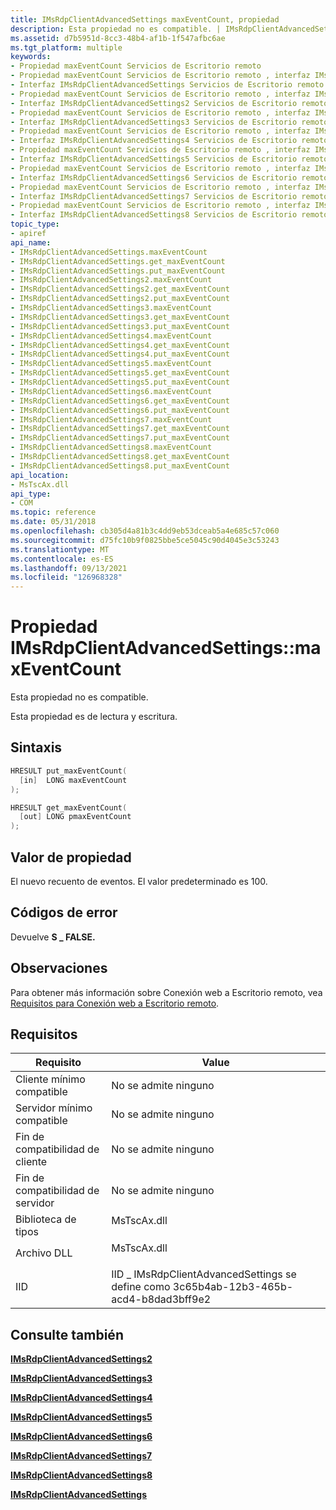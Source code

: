 ```yaml
---
title: IMsRdpClientAdvancedSettings maxEventCount, propiedad
description: Esta propiedad no es compatible. | IMsRdpClientAdvancedSettings maxEventCount, propiedad
ms.assetid: d7b5951d-8cc3-48b4-af1b-1f547afbc6ae
ms.tgt_platform: multiple
keywords:
- Propiedad maxEventCount Servicios de Escritorio remoto
- Propiedad maxEventCount Servicios de Escritorio remoto , interfaz IMsRdpClientAdvancedSettings
- Interfaz IMsRdpClientAdvancedSettings Servicios de Escritorio remoto , propiedad maxEventCount
- Propiedad maxEventCount Servicios de Escritorio remoto , interfaz IMsRdpClientAdvancedSettings2
- Interfaz IMsRdpClientAdvancedSettings2 Servicios de Escritorio remoto , propiedad maxEventCount
- Propiedad maxEventCount Servicios de Escritorio remoto , interfaz IMsRdpClientAdvancedSettings3
- Interfaz IMsRdpClientAdvancedSettings3 Servicios de Escritorio remoto , propiedad maxEventCount
- Propiedad maxEventCount Servicios de Escritorio remoto , interfaz IMsRdpClientAdvancedSettings4
- Interfaz IMsRdpClientAdvancedSettings4 Servicios de Escritorio remoto , propiedad maxEventCount
- Propiedad maxEventCount Servicios de Escritorio remoto , interfaz IMsRdpClientAdvancedSettings5
- Interfaz IMsRdpClientAdvancedSettings5 Servicios de Escritorio remoto , propiedad maxEventCount
- Propiedad maxEventCount Servicios de Escritorio remoto , interfaz IMsRdpClientAdvancedSettings6
- Interfaz IMsRdpClientAdvancedSettings6 Servicios de Escritorio remoto , propiedad maxEventCount
- Propiedad maxEventCount Servicios de Escritorio remoto , interfaz IMsRdpClientAdvancedSettings7
- Interfaz IMsRdpClientAdvancedSettings7 Servicios de Escritorio remoto , propiedad maxEventCount
- Propiedad maxEventCount Servicios de Escritorio remoto , interfaz IMsRdpClientAdvancedSettings8
- Interfaz IMsRdpClientAdvancedSettings8 Servicios de Escritorio remoto , propiedad maxEventCount
topic_type:
- apiref
api_name:
- IMsRdpClientAdvancedSettings.maxEventCount
- IMsRdpClientAdvancedSettings.get_maxEventCount
- IMsRdpClientAdvancedSettings.put_maxEventCount
- IMsRdpClientAdvancedSettings2.maxEventCount
- IMsRdpClientAdvancedSettings2.get_maxEventCount
- IMsRdpClientAdvancedSettings2.put_maxEventCount
- IMsRdpClientAdvancedSettings3.maxEventCount
- IMsRdpClientAdvancedSettings3.get_maxEventCount
- IMsRdpClientAdvancedSettings3.put_maxEventCount
- IMsRdpClientAdvancedSettings4.maxEventCount
- IMsRdpClientAdvancedSettings4.get_maxEventCount
- IMsRdpClientAdvancedSettings4.put_maxEventCount
- IMsRdpClientAdvancedSettings5.maxEventCount
- IMsRdpClientAdvancedSettings5.get_maxEventCount
- IMsRdpClientAdvancedSettings5.put_maxEventCount
- IMsRdpClientAdvancedSettings6.maxEventCount
- IMsRdpClientAdvancedSettings6.get_maxEventCount
- IMsRdpClientAdvancedSettings6.put_maxEventCount
- IMsRdpClientAdvancedSettings7.maxEventCount
- IMsRdpClientAdvancedSettings7.get_maxEventCount
- IMsRdpClientAdvancedSettings7.put_maxEventCount
- IMsRdpClientAdvancedSettings8.maxEventCount
- IMsRdpClientAdvancedSettings8.get_maxEventCount
- IMsRdpClientAdvancedSettings8.put_maxEventCount
api_location:
- MsTscAx.dll
api_type:
- COM
ms.topic: reference
ms.date: 05/31/2018
ms.openlocfilehash: cb305d4a81b3c4dd9eb53dceab5a4e685c57c060
ms.sourcegitcommit: d75fc10b9f0825bbe5ce5045c90d4045e3c53243
ms.translationtype: MT
ms.contentlocale: es-ES
ms.lasthandoff: 09/13/2021
ms.locfileid: "126968328"
---
```

# <a name="imsrdpclientadvancedsettingsmaxeventcount-property"></a>Propiedad IMsRdpClientAdvancedSettings::maxEventCount

Esta propiedad no es compatible.

Esta propiedad es de lectura y escritura.

## <a name="syntax"></a>Sintaxis


```C++
HRESULT put_maxEventCount(
  [in]  LONG maxEventCount
);

HRESULT get_maxEventCount(
  [out] LONG pmaxEventCount
);
```



## <a name="property-value"></a>Valor de propiedad

El nuevo recuento de eventos. El valor predeterminado es 100.

## <a name="error-codes"></a>Códigos de error

Devuelve **S \_ FALSE.**

## <a name="remarks"></a>Observaciones

Para obtener más información sobre Conexión web a Escritorio remoto, vea [Requisitos para Conexión web a Escritorio remoto](requirements-for-remote-desktop-web-connection.md).

## <a name="requirements"></a>Requisitos



| Requisito | Value |
|-------------------------------------|-------------------------------------------------------------------------------------------------|
| Cliente mínimo compatible<br/> | No se admite ninguno<br/>                                                                       |
| Servidor mínimo compatible<br/> | No se admite ninguno<br/>                                                                       |
| Fin de compatibilidad de cliente<br/>    | No se admite ninguno<br/>                                                                       |
| Fin de compatibilidad de servidor<br/>    | No se admite ninguno<br/>                                                                       |
| Biblioteca de tipos<br/>             | <dl> <dt>MsTscAx.dll</dt> </dl>          |
| Archivo DLL<br/>                      | <dl> <dt>MsTscAx.dll</dt> </dl>          |
| IID<br/>                      | IID \_ IMsRdpClientAdvancedSettings se define como 3c65b4ab-12b3-465b-acd4-b8dad3bff9e2<br/> |



## <a name="see-also"></a>Consulte también

<dl> <dt>

[**IMsRdpClientAdvancedSettings2**](imsrdpclientadvancedsettings2.md)
</dt> <dt>

[**IMsRdpClientAdvancedSettings3**](imstscadvancedsettings-interface.md)
</dt> <dt>

[**IMsRdpClientAdvancedSettings4**](imsrdpclientadvancedsettings4.md)
</dt> <dt>

[**IMsRdpClientAdvancedSettings5**](imsrdpclientadvancedsettings5.md)
</dt> <dt>

[**IMsRdpClientAdvancedSettings6**](imsrdpclientadvancedsettings6.md)
</dt> <dt>

[**IMsRdpClientAdvancedSettings7**](imsrdpclientadvancedsettings7.md)
</dt> <dt>

[**IMsRdpClientAdvancedSettings8**](imsrdpclientadvancedsettings8.md)
</dt> <dt>

[**IMsRdpClientAdvancedSettings**](imsrdpclientadvancedsettings-interface.md)
</dt> </dl>

 

 





